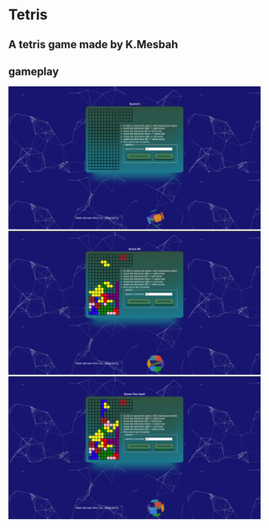 # Tetris

## A tetris game made by K.Mesbah

## gameplay
![gameplay-1](images/gameplay/tetris-gameplay-1.png)
![gameplay-2](images/gameplay/tetris-gameplay-2.png)
![gameplay-3](images/gameplay/tetris-gameplay-3.png)

